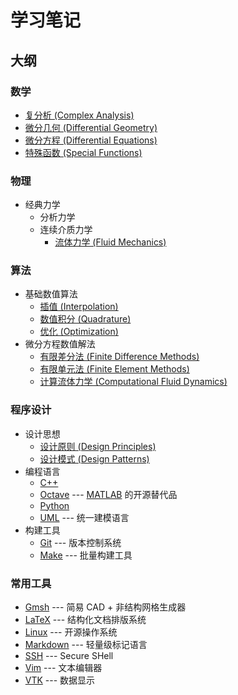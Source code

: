 # 学习笔记

## 大纲

### 数学
- [复分析 (Complex Analysis)](./Mathematics/ComplexAnalysis.lyx)
- [微分几何 (Differential Geometry)](./Mathematics/DifferentialGeometry.lyx)
- [微分方程 (Differential Equations)](./Mathematics/DifferentialEquations.lyx)
- [特殊函数 (Special Functions)](./Mathematics/SpecialFunctions.lyx)

### 物理
- 经典力学
  - 分析力学
  - 连续介质力学
    - [流体力学 (Fluid Mechanics)](./Physics/FluidMechanics.lyx)

### 算法
- 基础数值算法
  - [插值 (Interpolation)](./Algorithms/Interpolation.lyx) 
  - [数值积分 (Quadrature)](./Algorithms/Quadrature.lyx) 
  - [优化 (Optimization)](./Algorithms/Optimization.lyx) 
- 微分方程数值解法
  - [有限差分法 (Finite Difference Methods)](./Algorithms/FiniteDifference.lyx)
  - [有限单元法 (Finite Element Methods)](./Algorithms/FiniteElement.lyx)
  - [计算流体力学 (Computational Fluid Dynamics)](./Algorithms/CFD.lyx)

### 程序设计
- 设计思想
  - [设计原则 (Design Principles)](./Programming/principles/README.md)
  - [设计模式 (Design Patterns)](./Programming/patterns/README.md)
- 编程语言
  - [C++](./Programming/C++/README.md)
  - [Octave](./Programming/Octave.md) --- [MATLAB](https://www.mathworks.com/products/matlab.html) 的开源替代品
  - [Python](./Programming/Python.md)
  - [UML](./Programming/UML.md) --- 统一建模语言
- 构建工具
  - [Git](./Programming/Git.md) --- 版本控制系统
  - [Make](./Programming/make/README.md) --- 批量构建工具

### 常用工具
- [Gmsh](./Tools/Gmsh/README.md) --- 简易 CAD + 非结构网格生成器
- [LaTeX](./Tools/LaTeX/README.md) --- 结构化文档排版系统
- [Linux](./Tools/Linux/README.md) --- 开源操作系统
- [Markdown](./Tools/Markdown.md) --- 轻量级标记语言
- [SSH](./Tools/SSH.md) --- Secure SHell
- [Vim](./Tools/Vim.md) --- 文本编辑器
- [VTK](./Tools/VTK/README.md) --- 数据显示
